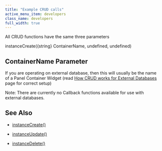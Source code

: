 ```yaml
---
title: "Example CRUD calls"
active_menu_item: developers
class_name: developers
full_width: true
---
```



All CRUD functions have the same three parameters

instanceCreate({string} ContainerName, undefined, undefined)

## ContainerName Parameter

If you are operating on external database, then this will usually be the name of a Panel Container Widget (read [How CRUD works for External Databases](/developers/user-guide/product-guide/advanced-features/data-storage-management/crud-in-detail/using-external-databases/how-crud-works-for-external-da) page for correct setup)

Note: There are currently no Callback functions available for use with external databases.

## **See Also**

 - [instanceCreate()](/developers/user-guide/scripting-apis/client-api/instance-data-functions/instancecreate)

 - [instanceUpdate()](/developers/user-guide/scripting-apis/client-api/instance-data-functions/instancesave)

 - [instanceDelete()](/developers/user-guide/scripting-apis/client-api/instance-data-functions/instancedelete)

